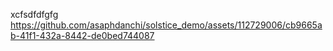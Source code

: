 xcfsdfdfgfg
https://github.com/asaphdanchi/solstice_demo/assets/112729006/cb9665ab-41f1-432a-8442-de0bed744087

